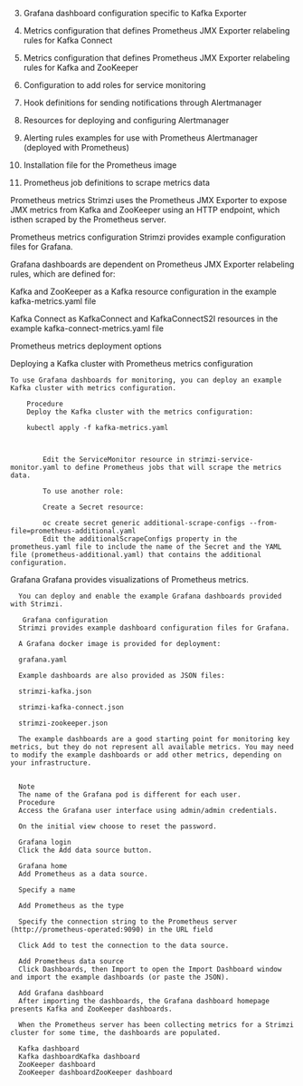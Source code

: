 



  3. Grafana dashboard configuration specific to Kafka Exporter

  4. Metrics configuration that defines Prometheus JMX Exporter relabeling rules for Kafka Connect

  5. Metrics configuration that defines Prometheus JMX Exporter relabeling rules for Kafka and ZooKeeper

  6. Configuration to add roles for service monitoring

  7. Hook definitions for sending notifications through Alertmanager

  8. Resources for deploying and configuring Alertmanager

  9. Alerting rules examples for use with Prometheus Alertmanager (deployed with Prometheus)

  10. Installation file for the Prometheus image

  11. Prometheus job definitions to scrape metrics data

  Prometheus metrics
         Strimzi uses the Prometheus JMX Exporter to expose JMX metrics from Kafka and ZooKeeper using an HTTP endpoint,        which isthen scraped by the Prometheus server.

 Prometheus metrics configuration
  Strimzi provides example configuration files for Grafana.

  Grafana dashboards are dependent on Prometheus JMX Exporter relabeling rules, which are defined for:

  Kafka and ZooKeeper as a Kafka resource configuration in the example kafka-metrics.yaml file

  Kafka Connect as KafkaConnect and KafkaConnectS2I resources in the example kafka-connect-metrics.yaml file

Prometheus metrics deployment options

  Deploying a Kafka cluster with Prometheus metrics configuration
 
    To use Grafana dashboards for monitoring, you can deploy an example Kafka cluster with metrics configuration.

        Procedure
        Deploy the Kafka cluster with the metrics configuration:

        kubectl apply -f kafka-metrics.yaml



            Edit the ServiceMonitor resource in strimzi-service-monitor.yaml to define Prometheus jobs that will scrape the metrics data.

            To use another role:

            Create a Secret resource:

            oc create secret generic additional-scrape-configs --from-file=prometheus-additional.yaml
            Edit the additionalScrapeConfigs property in the prometheus.yaml file to include the name of the Secret and the YAML file (prometheus-additional.yaml) that contains the additional configuration.

           
 Grafana
      Grafana provides visualizations of Prometheus metrics.

      You can deploy and enable the example Grafana dashboards provided with Strimzi.

       Grafana configuration
      Strimzi provides example dashboard configuration files for Grafana.

      A Grafana docker image is provided for deployment:

      grafana.yaml

      Example dashboards are also provided as JSON files:

      strimzi-kafka.json

      strimzi-kafka-connect.json

      strimzi-zookeeper.json

      The example dashboards are a good starting point for monitoring key metrics, but they do not represent all available metrics. You may need to modify the example dashboards or add other metrics, depending on your infrastructure.


      Note
      The name of the Grafana pod is different for each user.
      Procedure
      Access the Grafana user interface using admin/admin credentials.

      On the initial view choose to reset the password.

      Grafana login
      Click the Add data source button.

      Grafana home
      Add Prometheus as a data source.

      Specify a name

      Add Prometheus as the type

      Specify the connection string to the Prometheus server (http://prometheus-operated:9090) in the URL field

      Click Add to test the connection to the data source.

      Add Prometheus data source
      Click Dashboards, then Import to open the Import Dashboard window and import the example dashboards (or paste the JSON).

      Add Grafana dashboard
      After importing the dashboards, the Grafana dashboard homepage presents Kafka and ZooKeeper dashboards.

      When the Prometheus server has been collecting metrics for a Strimzi cluster for some time, the dashboards are populated.

      Kafka dashboard
      Kafka dashboardKafka dashboard
      ZooKeeper dashboard
      ZooKeeper dashboardZooKeeper dashboard
